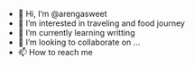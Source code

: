 - 👋 Hi, I’m @arengasweet
- 👀 I’m interested in traveling and food journey
- 🌱 I’m currently learning writting 
- 💞️ I’m looking to collaborate on ...
- 📫 How to reach me 

<!---
arengasweet/arengasweet is a ✨ special ✨ repository because its `README.md` (this file) appears on your GitHub profile.
You can click the Preview link to take a look at your changes.
--->
